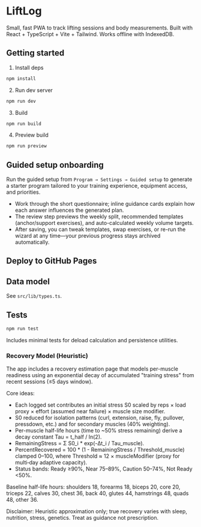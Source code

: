 # LiftLog

Small, fast PWA to track lifting sessions and body measurements. Built with React + TypeScript + Vite + Tailwind. Works offline with IndexedDB.

## Getting started

1) Install deps

```bash
npm install
```

2) Run dev server

```bash
npm run dev
```

3) Build

```bash
npm run build
```

4) Preview build

```bash
npm run preview
```

## Guided setup onboarding

Run the guided setup from `Program → Settings → Guided setup` to generate a starter program tailored to your training experience, equipment access, and priorities.

- Work through the short questionnaire; inline guidance cards explain how each answer influences the generated plan.
- The review step previews the weekly split, recommended templates (anchor/support exercises), and auto-calculated weekly volume targets.
- After saving, you can tweak templates, swap exercises, or re-run the wizard at any time—your previous progress stays archived automatically.

## Deploy to GitHub Pages


## Data model
See `src/lib/types.ts`.

## Tests

```bash
npm run test
```

Includes minimal tests for deload calculation and persistence utilities.

### Recovery Model (Heuristic)
The app includes a recovery estimation page that models per-muscle readiness using an exponential decay of accumulated "training stress" from recent sessions (≤5 days window).

Core ideas:
- Each logged set contributes an initial stress S0 scaled by reps × load proxy × effort (assumed near failure) × muscle size modifier.
- S0 reduced for isolation patterns (curl, extension, raise, fly, pullover, pressdown, etc.) and for secondary muscles (40% weighting).
- Per-muscle half-life hours (time to ~50% stress remaining) derive a decay constant Tau = t_half / ln(2).
- RemainingStress = Σ S0_i * exp(-Δt_i / Tau_muscle).
- PercentRecovered = 100 * (1 - RemainingStress / Threshold_muscle) clamped 0–100, where Threshold ≈ 12 × muscleModifier (proxy for multi‑day adaptive capacity).
- Status bands: Ready ≥90%, Near 75–89%, Caution 50–74%, Not Ready <50%.

Baseline half-life hours: shoulders 18, forearms 18, biceps 20, core 20, triceps 22, calves 30, chest 36, back 40, glutes 44, hamstrings 48, quads 48, other 36.

Disclaimer: Heuristic approximation only; true recovery varies with sleep, nutrition, stress, genetics. Treat as guidance not prescription.

